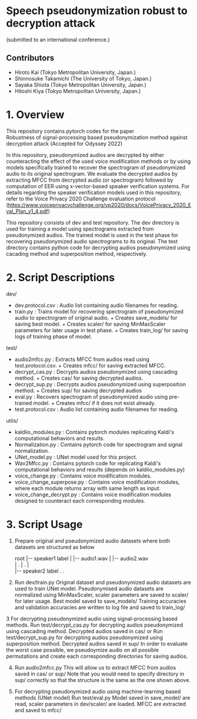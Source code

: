 # Speech pseudonymization robust to decryption attack

(submitted to an international conference.)

## Contributors
- Hiroto Kai (Tokyo Metropolitan University, Japan.)
- Shinnosuke Takamichi (The University of Tokyo, Japan.)
- Sayaka Shiota (Tokyo Metropolitan University, Japan.)
- Hitoshi Kiya (Tokyo Metropolitan University, Japan.)

# 1. Overview

This repository contains pytorch codes for the paper  
Robustness of signal-processing based pseudonymization method against decryption attack
(Accepted for Odyssey 2022)

In this repository, pseudonymized audios are decrypted by either counteracting the effect of the used voice modification methods or by using models specifically trained to recover the spectrogram of pseudonymized audio to its original spectrogram.
We evaluate the decrypted audios by extracting MFCC from decrypted audio (or spectrogram) followed by computation of EER using x-vector-based speaker verification systems.
For details regarding the speaker verification models used in this repository, refer to the Voice Privacy 2020 Challenge evaluation protocol
(https://www.voiceprivacychallenge.org/vp2020/docs/VoicePrivacy_2020_Eval_Plan_v1_4.pdf)

This repository consists of dev and test repository. The dev directory is used for training a model using spectrograms extracted from pseudonymized audios.
The trained model is used in the test phase for recovering pseudonymized audio spectrograms to its original.
The test directory contains python code for decrypting audios pseudonymized using cacading method and superposition method, respectively.


# 2. Script Descriptions

dev/

* dev.protocol.csv	    :  Audio list containing audio filenames for reading.
* train.py                  :  Trains model for recovering spectrogram of pseudonymized audio to spectrogram of original audio.
  			    +  Creates save_models/ for saving best model.
			    +  Creates scaler/ for saving MinMaxScaler parameters for later usage in test phase.
			    +  Creates train_log/ for saving logs of training phase of model.

test/

* audio2mfcc.py		    :  Extracts MFCC from audios read using test.protocol.csv.
  			    +  Creates mfcc/ for saving extracted MFCC.
* decrypt_cas.py	    :  Decrypts audios pseudonymized using cascading method.
  			    +  Creates cas/ for saving decrypted audios.
* decrypt_sup.py	    :  Decrypts audios pseudonymized using superposition method.
  			    +  Creates sup/ for saving decrypted audios
* eval.py		    :  Recovers spectrogram of pseudonymized audio using pre-trained model.
  			    +  Creates mfcc/ if it does not exist already.
* test.protocol.csv         :  Audio list containing audio filenames for reading.


utils/

* kaldiio_modules.py	    :  Contains pytorch modules replicating Kaldi's computational behaviors and results.
* Normalization.py          :  Contains pytorch code for spectrogram and signal normalization.
* UNet_model.py		    :  UNet model used for this project.
* Wav2Mfcc.py		    :  Contains pytorch code for replicating Kaldi's computational behaviors and results (depends on kaldiio_modules.py)
* voice_change.py	    :  Contains voice modification modules.
* voice_change_superpose.py :  Contains voice modification modules, where each module returns array with same length as input.
* voice_change_decrypt.py   :  Contains voice modification modules designed to counteract each corresponding modules. 


# 3. Script Usage

1. Prepare original and pseudonymized audio datasets where both datasets are structured as below

   root
    |-- speaker1 label
    |       |-- audio1.wav
    |	    |-- audio2.wav    
    |	    	.
    |		.
    |		
    |-- speaker2 label
		.
		.

2. Run dev/train.py
   Original dataset and pseudonymized audio datasets are used to train UNet model.
   Pseudonymised audio datasets are normalized using MinMaxScaler, scaler parameters are saved to scaler/ for later usage.
   Best model saved to save_models/
   Training accuracies and validation accuracies are written to log file and saved to train_log/


3  For decrypting pseudonymized audio using signal-processing based methods.
   Run test/decrypt_cas.py for decrypting audios pseudonymized using cascading method.
   Decrypted audios saved in cas/
   or
   Run test/decrypt_sup.py for decrypting audios pseudonymized using superposition method.
   Decrypted audios saved in sup/
   In order to evaluate the worst case possible, we pseudoymize audio on all possible permutations and create each corresponding directories for saving audios.

4. Run audio2mfcc.py
   This will allow us to extract MFCC from audios saved in cas/ or sup/
   Note that you would need to specify directory in sup/ correctly so that the structure is the same as the one shown above.
   
5. For decrypting pseudonymized	audio using machine-learning based methods (UNet model)
   Run test/eval.py
   Model saved in save_model/ are read, scaler parameters in dev/scaler/ are loaded.
   MFCC are extracted and saved to mfcc/


